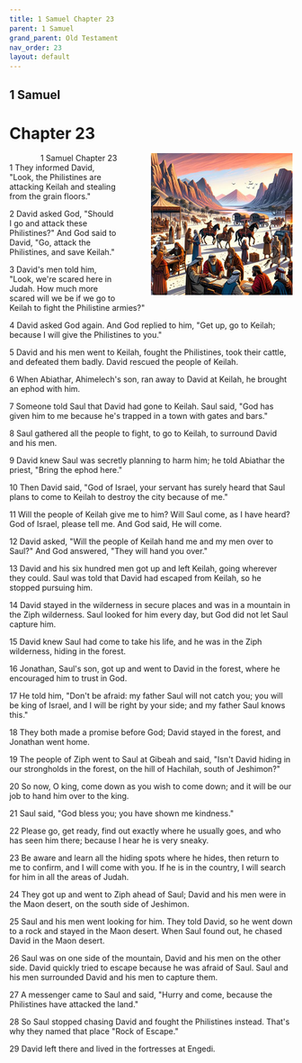```yaml
---
title: 1 Samuel Chapter 23
parent: 1 Samuel
grand_parent: Old Testament
nav_order: 23
layout: default
---
```


## 1 Samuel

# Chapter 23

<div style="clear: both; text-align: right;">
    <img src="/assets/Image/1 Samuel/500/23.jpg" alt="1 Samuel Chapter 23" class="chapter-image" style="max-width: 50%; height: auto; float: right; margin: 0 0 10px 10px; padding-left: 10%;">
    <figcaption style="font-size: 14px;">1 Samuel Chapter 23</figcaption>
</div>
1 They informed David, "Look, the Philistines are attacking Keilah and stealing from the grain floors."

2 David asked God, "Should I go and attack these Philistines?" And God said to David, "Go, attack the Philistines, and save Keilah."

3 David's men told him, "Look, we're scared here in Judah. How much more scared will we be if we go to Keilah to fight the Philistine armies?"

4 David asked God again. And God replied to him, "Get up, go to Keilah; because I will give the Philistines to you."

5 David and his men went to Keilah, fought the Philistines, took their cattle, and defeated them badly. David rescued the people of Keilah.

6 When Abiathar, Ahimelech's son, ran away to David at Keilah, he brought an ephod with him.

7 Someone told Saul that David had gone to Keilah. Saul said, "God has given him to me because he's trapped in a town with gates and bars."

8 Saul gathered all the people to fight, to go to Keilah, to surround David and his men.

9 David knew Saul was secretly planning to harm him; he told Abiathar the priest, "Bring the ephod here."

10 Then David said, "God of Israel, your servant has surely heard that Saul plans to come to Keilah to destroy the city because of me."

11 Will the people of Keilah give me to him? Will Saul come, as I have heard? God of Israel, please tell me. And God said, He will come.

12 David asked, "Will the people of Keilah hand me and my men over to Saul?" And God answered, "They will hand you over."

13 David and his six hundred men got up and left Keilah, going wherever they could. Saul was told that David had escaped from Keilah, so he stopped pursuing him.

14 David stayed in the wilderness in secure places and was in a mountain in the Ziph wilderness. Saul looked for him every day, but God did not let Saul capture him.

15 David knew Saul had come to take his life, and he was in the Ziph wilderness, hiding in the forest.

16 Jonathan, Saul's son, got up and went to David in the forest, where he encouraged him to trust in God.

17 He told him, "Don't be afraid: my father Saul will not catch you; you will be king of Israel, and I will be right by your side; and my father Saul knows this."

18 They both made a promise before God; David stayed in the forest, and Jonathan went home.

19 The people of Ziph went to Saul at Gibeah and said, "Isn't David hiding in our strongholds in the forest, on the hill of Hachilah, south of Jeshimon?"

20 So now, O king, come down as you wish to come down; and it will be our job to hand him over to the king.

21 Saul said, "God bless you; you have shown me kindness."

22 Please go, get ready, find out exactly where he usually goes, and who has seen him there; because I hear he is very sneaky.

23 Be aware and learn all the hiding spots where he hides, then return to me to confirm, and I will come with you. If he is in the country, I will search for him in all the areas of Judah.

24 They got up and went to Ziph ahead of Saul; David and his men were in the Maon desert, on the south side of Jeshimon.

25 Saul and his men went looking for him. They told David, so he went down to a rock and stayed in the Maon desert. When Saul found out, he chased David in the Maon desert.

26 Saul was on one side of the mountain, David and his men on the other side. David quickly tried to escape because he was afraid of Saul. Saul and his men surrounded David and his men to capture them.

27 A messenger came to Saul and said, "Hurry and come, because the Philistines have attacked the land."

28 So Saul stopped chasing David and fought the Philistines instead. That's why they named that place "Rock of Escape."

29 David left there and lived in the fortresses at Engedi.


